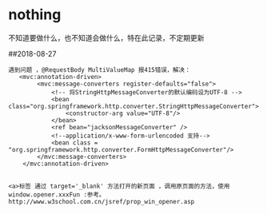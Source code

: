 # nothing
不知道要做什么，也不知道会做什么，特在此记录，不定期更新

##2018-08-27

	遇到问题 ，@RequestBody MultiValueMap 报415错误，解决：
	   <mvc:annotation-driven>
	        <mvc:message-converters register-defaults="false">
	            <!-- 将StringHttpMessageConverter的默认编码设为UTF-8 -->
	            <bean class="org.springframework.http.converter.StringHttpMessageConverter">
	                <constructor-arg value="UTF-8"/>
	            </bean>
	            <ref bean="jacksonMessageConverter" />
	            <!--application/x-www-form-urlencoded 支持-->
	            <bean class = "org.springframework.http.converter.FormHttpMessageConverter"/>
	        </mvc:message-converters>
	    </mvc:annotation-driven>


	<a>标签 通过 target='_blank' 方法打开的新页面 ，调用原页面的方法，使用 window.opener.xxxFun :参考。http://www.w3school.com.cn/jsref/prop_win_opener.asp
